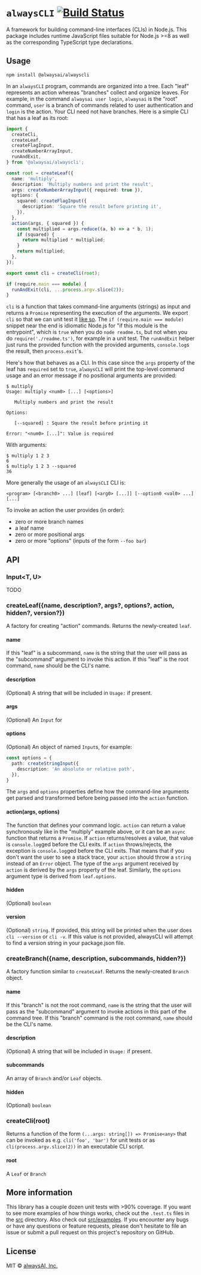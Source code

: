 # `alwaysCLI` [![Build Status](https://travis-ci.com/alwaysai/alwayscli.svg?branch=master)](https://travis-ci.com/alwaysai/alwayscli)

A framework for building command-line interfaces (CLIs) in Node.js. This package includes runtime JavaScript files suitable for Node.js >=8 as well as the corresponding TypeScript type declarations.

## Usage

```
npm install @alwaysai/alwayscli
```

In an `alwaysCLI` program, commands are organized into a tree. Each "leaf" represents an action whereas "branches" collect and organize leaves. For example, in the command `alwaysai user login`, `alwaysai` is the "root" command, `user` is a branch of commands related to user authentication and `login` is the action. Your CLI need not have branches. Here is a simple CLI that has a leaf as its root:
```ts
import {
  createCli,
  createLeaf,
  createFlagInput,
  createNumberArrayInput,
  runAndExit,
} from '@alwaysai/alwayscli';

const root = createLeaf({
  name: 'multiply',
  description: 'Multiply numbers and print the result',
  args: createNumberArrayInput({ required: true }),
  options: {
    squared: createFlagInput({
      description: 'Square the result before printing it',
    }),
  },
  action(args, { squared }) {
    const multiplied = args.reduce((a, b) => a * b, 1);
    if (squared) {
      return multiplied * multiplied;
    }
    return multiplied;
  },
});

export const cli = createCli(root);

if (require.main === module) {
  runAndExit(cli, ...process.argv.slice(2));
}
```

`cli` is a function that takes command-line arguments (strings) as input and returns a `Promise` representing the execution of the arguments. We export `cli` so that we can unit test it [like so](src/examples/__tests__/readme.test.ts). The `if (require.main === module)` snippet near the end is idiomatic Node.js for "if this module is the entrypoint", which is `true` when you do `node readme.ts`, but not when you do `require('./readme.ts')`, for example in a unit test. The `runAndExit` helper just runs the provided function with the provided arguments, `console.log`s the result, then `process.exit`'s.

Here's how that behaves as a CLI. In this case since the `args` property of the leaf has `required` set to `true`, `alwaysCLI` will print the top-level command usage and an error message if no positional arguments are provided:
```
$ multiply
Usage: multiply <num0> [...] [<options>]

   Multiply numbers and print the result

Options:

   [--squared] : Square the result before printing it

Error: "<num0> [...]": Value is required
```

With arguments:
```
$ multiply 1 2 3
6
$ multiply 1 2 3 --squared
36 
```

More generally the usage of an `alwaysCLI` CLI is:
```
<program> [<branch0> ...] [leaf] [<arg0> [...]] [--option0 <val0> ...] [...]
```
To invoke an action the user provides (in order):
- zero or more branch names
- a leaf name
- zero or more positional args
- zero or more "options" (inputs of the form `--foo bar`)

## API
### Input<T, U>
TODO

### createLeaf({name, description?, args?, options?, action, hidden?, version?})
A factory for creating "action" commands. Returns the newly-created `leaf`.

#### name
If this "leaf" is a subcommand, `name` is the string that the user will pass as the "subcommand" argument to invoke this action. If this "leaf" is the root command, `name` should be the CLI's name.

#### description
(Optional) A string that will be included in `Usage:` if present.

#### args
(Optional) An `Input` for 

#### options 
(Optional) An object of named `Input`s, for example:
```ts
const options = {
  path: createStringInput({
    description: 'An absolute or relative path',
  }),
}
```
The `args` and `options` properties define how the command-line arguments get parsed and transformed before being passed into the `action` function.

#### action(args, options)
The function that defines your command logic. `action` can return a value synchronously like in the "multiply" example above, or it can be an `async` function that returns a `Promise`. If `action` returns/resolves a value, that value is `console.log`ged before the CLI exits. If `action` throws/rejects, the exception is `console.log`ged before the CLI exits. That means that if you don't want the user to see a stack trace, your `action` should throw a `string` instead of an `Error` object. The type of the `args` argument received by `action` is derived by the `args` property of the leaf. Similarly, the `options` argument type is derived from `leaf.options`.

#### hidden
(Optional) `boolean`

#### version
(Optional) `string`. If provided, this string will be printed when the user does `cli --version` or `cli -v`. If this value is not provided, alwaysCLI will attempt to find a version string in your package.json file.

### createBranch({name, description, subcommands, hidden?})
A factory function similar to `createLeaf`. Returns the newly-created `Branch` object.

#### name
If this "branch" is not the root command, `name` is the string that the user will pass as the "subcommand" argument to invoke actions in this part of the command tree. If this "branch" command is the root command, `name` should be the CLI's name.

#### description
(Optional) A string that will be included in `Usage:` if present.

#### subcommands
An array of `Branch` and/or `Leaf` objects.

#### hidden
(Optional) `boolean`

### createCli(root)
Returns a function of the form `(...args: string[]) => Promise<any>` that can be invoked as e.g. `cli('foo', 'bar')` for unit tests or as `cli(process.argv.slice(2))` in an executable CLI script.

#### root
A `Leaf` or `Branch`

## More information
This library has a couple dozen unit tests with >90% coverage. If you want to see more examples of how things works, check out the `.test.ts` files in the [src](src) directory. Also check out [src/examples](src/examples). If you encounter any bugs or have any questions or feature requests, please don't hesitate to file an issue or submit a pull request on this project's repository on GitHub.

## License

MIT © [alwaysAI, Inc.](https://alwaysai.co)
